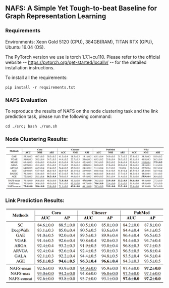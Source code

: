 ## NAFS: A Simple Yet Tough-to-beat Baseline for Graph Representation Learning

### Requirements

Environments: Xeon Gold 5120 (CPU), 384GB(RAM), TITAN RTX (GPU), Ubuntu 16.04 (OS).

The PyTorch version we use is torch 1.7.1+cu110. Please refer to the official website -- https://pytorch.org/get-started/locally/ -- for the detailed installation instructions.

To install all the requirements:

```setup
pip install -r requirements.txt
```



### NAFS Evaluation

To reproduce the results of NAFS on the node clustering task and the link prediction task, please run the following command:

```train
cd ./src; bash ./run.sh
```

 

### Node Clustering Results:

![cluster](./clustering_perf.png)

### Link Prediction Results:

![link](./link_prediction_perf.png)
